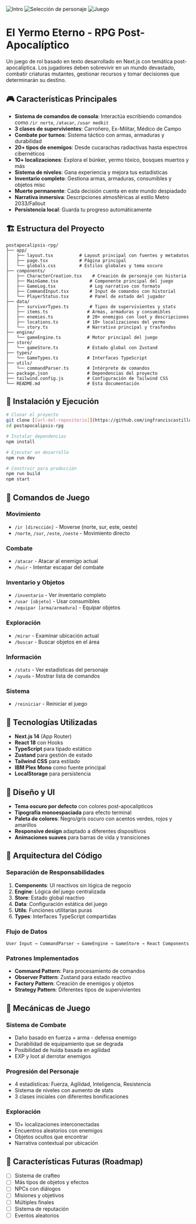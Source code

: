 ![Intro](captura.png)
![Selección de personaje](captura2.png)
![Juego](captura3.png)

# El Yermo Eterno - RPG Post-Apocalíptico

Un juego de rol basado en texto desarrollado en Next.js con temática post-apocalíptica. Los jugadores deben sobrevivir en un mundo devastado, combatir criaturas mutantes, gestionar recursos y tomar decisiones que determinarán su destino.

## 🎮 Características Principales

- **Sistema de comandos de consola**: Interactúa escribiendo comandos como `/ir norte`, `/atacar`, `/usar medkit`
- **3 clases de supervivientes**: Carroñero, Ex-Militar, Médico de Campo
- **Combate por turnos**: Sistema táctico con armas, armaduras y durabilidad
- **20+ tipos de enemigos**: Desde cucarachas radiactivas hasta espectros cibernéticos
- **10+ localizaciones**: Explora el búnker, yermo tóxico, bosques muertos y más
- **Sistema de niveles**: Gana experiencia y mejora tus estadísticas
- **Inventario completo**: Gestiona armas, armaduras, consumibles y objetos misc
- **Muerte permanente**: Cada decisión cuenta en este mundo despiadado
- **Narrativa inmersiva**: Descripciones atmosféricas al estilo Metro 2033/Fallout
- **Persistencia local**: Guarda tu progreso automáticamente

## 🏗️ Estructura del Proyecto

```
postapocalipsis-rpg/
├── app/
│   ├── layout.tsx          # Layout principal con fuentes y metadatos
│   ├── page.tsx            # Página principal
│   └── globals.css         # Estilos globales y tema oscuro
├── components/
│   ├── CharacterCreation.tsx    # Creación de personaje con historia
│   ├── MainGame.tsx            # Componente principal del juego
│   ├── GameLog.tsx             # Log narrativo con formato
│   ├── CommandInput.tsx        # Input de comandos con historial
│   └── PlayerStatus.tsx        # Panel de estado del jugador
├── data/
│   ├── survivorTypes.ts        # Tipos de supervivientes y stats
│   ├── items.ts               # Armas, armaduras y consumibles
│   ├── enemies.ts             # 20+ enemigos con loot y descripciones
│   ├── locations.ts           # 10+ localizaciones del yermo
│   └── story.ts               # Narrativa principal y trasfondos
├── engine/
│   └── gameEngine.ts          # Motor principal del juego
├── store/
│   └── gameStore.ts           # Estado global con Zustand
├── types/
│   └── GameTypes.ts           # Interfaces TypeScript
├── utils/
│   └── commandParser.ts       # Intérprete de comandos
├── package.json               # Dependencias del proyecto
├── tailwind.config.js         # Configuración de Tailwind CSS
└── README.md                  # Esta documentación
```

## 🚀 Instalación y Ejecución

```bash
# Clonar el proyecto
git clone [[url-del-repositorio]](https://github.com/ingfranciscastillo/postapocalipsis-rpg)
cd postapocalipsis-rpg

# Instalar dependencias
npm install

# Ejecutar en desarrollo
npm run dev

# Construir para producción
npm run build
npm start
```

## 🎯 Comandos de Juego

### Movimiento

- `/ir [dirección]` - Moverse (norte, sur, este, oeste)
- `/norte`, `/sur`, `/este`, `/oeste` - Movimiento directo

### Combate

- `/atacar` - Atacar al enemigo actual
- `/huir` - Intentar escapar del combate

### Inventario y Objetos

- `/inventario` - Ver inventario completo
- `/usar [objeto]` - Usar consumibles
- `/equipar [arma/armadura]` - Equipar objetos

### Exploración

- `/mirar` - Examinar ubicación actual
- `/buscar` - Buscar objetos en el área

### Información

- `/stats` - Ver estadísticas del personaje
- `/ayuda` - Mostrar lista de comandos

### Sistema

- `/reiniciar` - Reiniciar el juego

## 🔧 Tecnologías Utilizadas

- **Next.js 14** (App Router)
- **React 18** con Hooks
- **TypeScript** para tipado estático
- **Zustand** para gestión de estado
- **Tailwind CSS** para estilado
- **IBM Plex Mono** como fuente principal
- **LocalStorage** para persistencia

## 🎨 Diseño y UI

- **Tema oscuro por defecto** con colores post-apocalípticos
- **Tipografía monoespaciada** para efecto terminal
- **Paleta de colores**: Negro/gris oscuro con acentos verdes, rojos y amarillos
- **Responsive design** adaptado a diferentes dispositivos
- **Animaciones suaves** para barras de vida y transiciones

## 🧠 Arquitectura del Código

### Separación de Responsabilidades

1. **Components**: UI reactivos sin lógica de negocio
2. **Engine**: Lógica del juego centralizada
3. **Store**: Estado global reactivo
4. **Data**: Configuración estática del juego
5. **Utils**: Funciones utilitarias puras
6. **Types**: Interfaces TypeScript compartidas

### Flujo de Datos

```
User Input → CommandParser → GameEngine → GameStore → React Components
```

### Patrones Implementados

- **Command Pattern**: Para procesamiento de comandos
- **Observer Pattern**: Zustand para estado reactivo
- **Factory Pattern**: Creación de enemigos y objetos
- **Strategy Pattern**: Diferentes tipos de supervivientes

## 🎲 Mecánicas de Juego

### Sistema de Combate

- Daño basado en fuerza + arma - defensa enemigo
- Durabilidad de equipamiento que se degrada
- Posibilidad de huida basada en agilidad
- EXP y loot al derrotar enemigos

### Progresión del Personaje

- 4 estadísticas: Fuerza, Agilidad, Inteligencia, Resistencia
- Sistema de niveles con aumento de stats
- 3 clases iniciales con diferentes bonificaciones

### Exploración

- 10+ localizaciones interconectadas
- Encuentros aleatorios con enemigos
- Objetos ocultos que encontrar
- Narrativa contextual por ubicación

## 🎪 Características Futuras (Roadmap)

- [ ] Sistema de crafteo
- [ ] Más tipos de objetos y efectos
- [ ] NPCs con diálogos
- [ ] Misiones y objetivos
- [ ] Múltiples finales
- [ ] Sistema de reputación
- [ ] Eventos aleatorios

